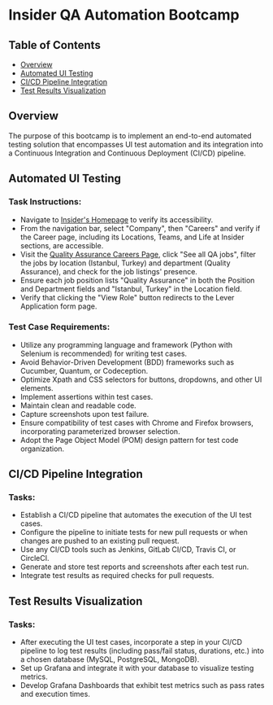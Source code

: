 # Insider QA Automation Bootcamp

## Table of Contents
- [Overview](#overview)
- [Automated UI Testing](#automated-ui-testing)
- [CI/CD Pipeline Integration](#cicd-pipeline-integration)
- [Test Results Visualization](#test-results-visualization)

## Overview
The purpose of this bootcamp is to implement an end-to-end automated testing solution that encompasses UI test automation and its integration into a Continuous Integration and Continuous Deployment (CI/CD) pipeline.

## Automated UI Testing
### Task Instructions:
- Navigate to [Insider's Homepage](https://useinsider.com) to verify its accessibility.
- From the navigation bar, select "Company", then "Careers" and verify if the Career page, including its Locations, Teams, and Life at Insider sections, are accessible.
- Visit the [Quality Assurance Careers Page](https://useinsider.com/careers/quality-assurance/), click "See all QA jobs", filter the jobs by location (Istanbul, Turkey) and department (Quality Assurance), and check for the job listings' presence.
- Ensure each job position lists "Quality Assurance" in both the Position and Department fields and "Istanbul, Turkey" in the Location field.
- Verify that clicking the "View Role" button redirects to the Lever Application form page.

### Test Case Requirements:
- Utilize any programming language and framework (Python with Selenium is recommended) for writing test cases.
- Avoid Behavior-Driven Development (BDD) frameworks such as Cucumber, Quantum, or Codeception.
- Optimize Xpath and CSS selectors for buttons, dropdowns, and other UI elements.
- Implement assertions within test cases.
- Maintain clean and readable code.
- Capture screenshots upon test failure.
- Ensure compatibility of test cases with Chrome and Firefox browsers, incorporating parameterized browser selection.
- Adopt the Page Object Model (POM) design pattern for test code organization.

## CI/CD Pipeline Integration
### Tasks:
- Establish a CI/CD pipeline that automates the execution of the UI test cases.
- Configure the pipeline to initiate tests for new pull requests or when changes are pushed to an existing pull request.
- Use any CI/CD tools such as Jenkins, GitLab CI/CD, Travis CI, or CircleCI.
- Generate and store test reports and screenshots after each test run.
- Integrate test results as required checks for pull requests.

## Test Results Visualization
### Tasks:
- After executing the UI test cases, incorporate a step in your CI/CD pipeline to log test results (including pass/fail status, durations, etc.) into a chosen database (MySQL, PostgreSQL, MongoDB).
- Set up Grafana and integrate it with your database to visualize testing metrics.
- Develop Grafana Dashboards that exhibit test metrics such as pass rates and execution times.
